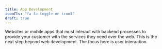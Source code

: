 ```yaml
---
title: App Development
iconCls: "fa fa-toggle-on icon3"
draft: true
---
```

Websites or mobile apps that must interact with backend processes to provide your customer with the services they need over the web. This is the next step beyond web development. The focus here is user interaction.